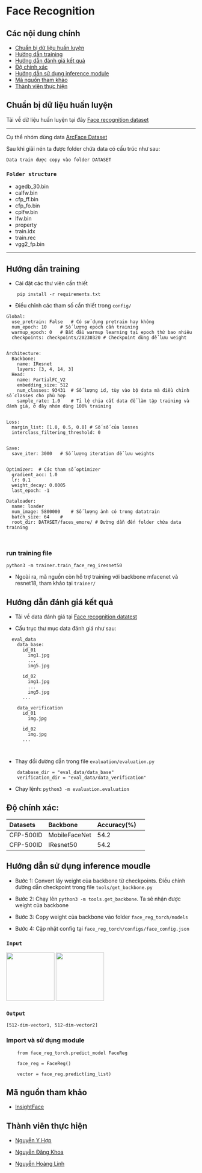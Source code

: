 # Face Recognition


## Các nội dung chính

- [Chuẩn bị dữ liệu huấn luyện](#Prepare-Data-Training)
- [Hướng dẫn training](#How-to-training-model)
- [Hướng dẫn đánh giá kết quả](#How-to-evaluate-model)
- [Độ chính xác](#Accuracy)
- [Hướng dẫn sử dụng inference module](#Tutorial-to-use-inference-module)
- [Mã nguồn tham khảo](#reference)
- [Thành viên thực hiện](#Contributor)

## Chuẩn bị dữ liệu huấn luyện


Tải về dữ liệu huấn luyện tại đây [Face recognition dataset](https://github.com/deepinsight/insightface/tree/master/recognition/_datasets_#ms1m-arcface-85k-ids58m-images-57) 
<hr/>

Cụ thể nhóm dùng data [ArcFace Dataset](https://drive.google.com/u/0/uc?id=1SXS4-Am3bsKSK615qbYdbA_FMVh3sAvR&export=download)

Sau khi giải nén ta được folder chứa data có cấu trúc như sau:

`Data train được copy vào folder DATASET`

### **`Folder structure`**

- agedb_30.bin
- calfw.bin
- cfp_ff.bin
- cfp_fo.bin
- cplfw.bin
- lfw.bin
- property
- train.idx
- train.rec
- vgg2_fp.bin

<hr/>



## Hướng dẫn training
- Cài đặt các thư viên cần thiết

```
    pip install -r requirements.txt
```

- Điều chỉnh các tham số cần thiết trong `config/`
```
Global:
  use_pretrain: False   # Có sử dụng pretrain hay không
  num_epoch: 10     # Số lượng epoch cần training
  warmup_epoch: 0   # Bắt đầu warmup learning tại epoch thứ bao nhiêu
  checkpoints: checkpoints/20230320 # Checkpoint dùng để lưu weight


Architecture: 
  Backbone:
    name: IResnet
    layers: [3, 4, 14, 3]
  Head:
    name: PartialFC_V2
    embedding_size: 512
    num_classes: 93431  # Số lượng id, tùy vào bộ data mà điều chỉnh số classes cho phù hợp
    sample_rate: 1.0    # Tỉ lệ chia cắt data để làm tập training và đánh giá, ở đây nhóm dùng 100% training


Loss:
  margin_list: [1.0, 0.5, 0.0] # Số số của losses
  interclass_filtering_threshold: 0


Save:
  save_iter: 3000   # Số lượng iteration để lưu weights


Optimizer:  # Các tham số optimizer 
  gradient_acc: 1.0
  lr: 0.1
  weight_decay: 0.0005
  last_epoch: -1

Dataloader:
  name: loader
  num_image: 5800000    # Số lượng ảnh có trong datatrain
  batch_size: 64    #
  root_dir: DATASET/faces_emore/ # Đường dẫn đến folder chứa data training



```

### run training file
```python3 -m trainer.train_face_reg_iresnet50```

- Ngoài ra, mã nguồn còn hỗ trợ training với backbone mfacenet và resnet18, tham khảo tại `trainer/`



## Hướng dẫn đánh giá kết quả

- Tải về data đánh giá tại [Face recognition datatest](https://github.com/deepinsight/insightface/tree/master/recognition/_datasets_#ms1m-arcface-85k-ids58m-images-57)

- Cấu trục thư mục data đánh giá như sau:

```
  eval_data
    data_base:
      id_01
        img1.jpg
        ...
        img5.jpg
      
      id_02
        img1.jpg
        ...
        img5.jpg
      ...
    
    data_verification
      id_01
        img.jpg

      id_02
        img.jpg
      ...

  
```

- Thay đổi đường dẫn trong file `evaluation/evaluation.py`

```
    database_dir = "eval_data/data_base"
    verification_dir = "eval_data/data_verification"
```



- Chạy lệnh: ```python3 -m evaluation.evaluation```


## Độ chính xác:

| Datasets         | Backbone | Accuracy(%) |                                                                                                                             |
|:-----------------|:------------------|:------------|:-------------------------------------------------------------------------------------------------------------------------------------------|
| CFP-500ID    | MobileFaceNet        | 54.2       | 
| CFP-500ID    | IResnet50        | 54.2       | 


## Hướng dẫn sử dụng inference moudle

+ Bước 1: Convert lấy weight của backbone từ checkpoints. Điều chỉnh đường dẫn checkpoint trong file `tools/get_backbone.py`

+ Bước 2: Chạy lên `python3 -m tools.get_backbone`. Ta sẽ nhận được weight của backbone

+ Bước 3: Copy weight của backbone vào folder `face_reg_torch/models`

+ Bước 4: Cập nhật config tại `face_reg_torch/configs/face_config.json`
    
### **`Input`**

<p align="left">
<img src='assets/01.jpg' width="128" height="128">
<img src='assets/02.jpg' width="128" height="128">
</p>

### **`Output`**
```
[512-dim-vector1, 512-dim-vector2]
```

### Import và sử dụng module

```
    from face_reg_torch.predict_model FaceReg

    face_reg = FaceReg()

    vector = face_reg.predict(img_list)
```

## Mã nguồn tham khảo

+ [InsightFace](https://github.com/deepinsight/insightface)

## Thành viên thực hiện

+ [Nguyễn Y Hợp](22C15006@student.hcmus.edu.vn)

+ [Nguyễn Đăng Khoa](22C15010@student.hcmus.edu.vn)

+ [Nguyễn Hoàng Linh](22C11009@student.hcmus.edu.vn)
